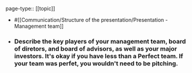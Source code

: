 page-type:: [[topic]]

- #[[Communication/Structure of the presentation/Presentation - Management team]]

- ### Describe the key players of your management team, board of diretors, and board of advisors, as well as your major investors. It's okay if you have less than a Perfect team. If your team was perfet, you wouldn't need to be pitching.



